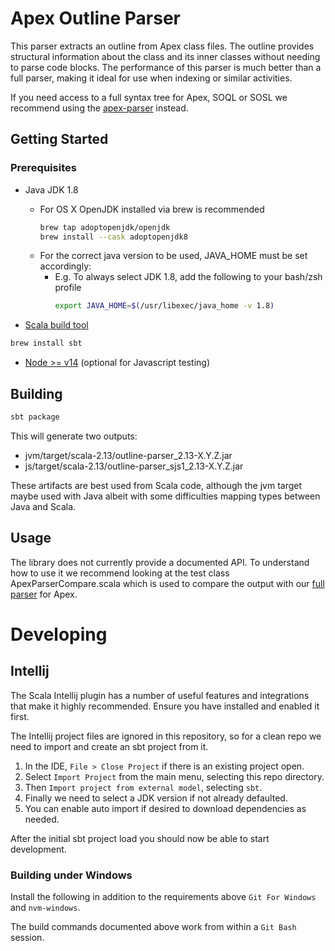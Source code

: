 # Apex Outline Parser

 This parser extracts an outline from Apex class files. The outline provides structural information about the class and its inner classes without needing to parse code blocks. The performance of this parser is much better than a full parser, making it ideal for use when indexing or similar activities.

If you need access to a full syntax tree for Apex, SOQL or SOSL we recommend using the [apex-parser](https://github.com/apex-dev-tools/apex-parser) instead.

## Getting Started

### Prerequisites

- Java JDK 1.8

  - For OS X OpenJDK installed via brew is recommended
    ```sh
    brew tap adoptopenjdk/openjdk
    brew install --cask adoptopenjdk8
    ```
  - For the correct java version to be used, JAVA_HOME must be set accordingly:
    - E.g. To always select JDK 1.8, add the following to your bash/zsh profile
      ```sh
      export JAVA_HOME=$(/usr/libexec/java_home -v 1.8)
      ```

- [Scala build tool](https://www.scala-sbt.org/)

```sh
brew install sbt
```

- [Node >= v14](https://nodejs.org/en/) (optional for Javascript testing)


## Building

```sh
sbt package
```

This will generate two outputs:

- jvm/target/scala-2.13/outline-parser_2.13-X.Y.Z.jar
- js/target/scala-2.13/outline-parser_sjs1_2.13-X.Y.Z.jar

These artifacts are best used from Scala code, although the jvm target maybe used with Java albeit with some difficulties mapping types between Java and Scala.

## Usage

The library does not currently provide a documented API. To understand how to use it we recommend looking at the test class ApexParserCompare.scala which is used to compare the output with our [full parser](https://github.com/apex-dev-tools/apex-parser) for Apex.

# Developing

## Intellij

The Scala Intellij plugin has a number of useful features and integrations that make it highly recommended. Ensure you have installed and enabled it first.

The Intellij project files are ignored in this repository, so for a clean repo we need to import and create an sbt project from it.

1. In the IDE, `File > Close Project` if there is an existing project open.
1. Select `Import Project` from the main menu, selecting this repo directory.
1. Then `Import project from external model`, selecting `sbt`.
1. Finally we need to select a JDK version if not already defaulted.
1. You can enable auto import if desired to download dependencies as needed.

After the initial sbt project load you should now be able to start development.

### Building under Windows

Install the following in addition to the requirements above `Git For Windows` and `nvm-windows`.

The build commands documented above work from within a `Git Bash` session.
